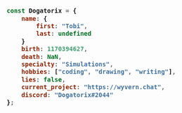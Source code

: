 <!-- Zero width character is used to put extra blank lines before and after code -->

<h3>
    
```javascript
​
const Dogatorix = {
    name: {
        first: "Tobi",
        last: undefined
    }
    birth: 1170394627,
    death: NaN,
    specialty: "Simulations",
    hobbies: ["coding", "drawing", "writing"],
    lies: false,
    current_project: "https://wyvern.chat",
    discord: "Dogatorix#2044"
};
​
```
</h3>
